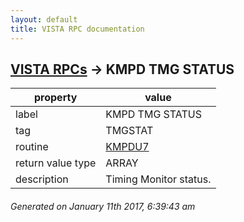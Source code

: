```yaml
---
layout: default
title: VISTA RPC documentation
---
```




## [VISTA RPCs](TableOfContent.md) &#8594; KMPD TMG STATUS 

 property | value 
--- | --- 
 label | KMPD TMG STATUS
 tag | TMGSTAT
 routine | [KMPDU7](http://code.osehra.org/dox/Routine_KMPDU7_source.html)
 return value type | ARRAY
 description | Timing Monitor status.




 ###### Generated on January 11th 2017, 6:39:43 am